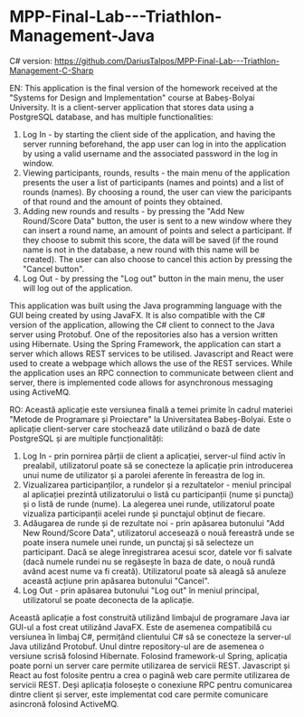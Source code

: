 # MPP-Final-Lab---Triathlon-Management-Java

C# version: https://github.com/DariusTalpos/MPP-Final-Lab---Triathlon-Management-C-Sharp

EN: This application is the final version of the homework received at the "Systems for Design and Implementation" course at Babeș-Bolyai University.
It is a client-server application that stores data using a PostgreSQL database, and has multiple functionalities:
1. Log In - by starting the client side of the application, and having the server running beforehand, the app user can log in into the application by using a valid username and the associated password in the log in window.
2. Viewing participants, rounds, results - the main menu of the application presents the user a list of participants (names and points) and a list of rounds (names). By choosing a round, the user can view the paricipants of that round and the amount of points they obtained.
3. Adding new rounds and results - by pressing the "Add New Round/Score Data" button, the user is sent to a new window where they can insert a round name, an amount of points and select a participant. If they choose to submit this score, the data will be saved (if the round name is not in the database, a new round with this name will be created). The user can also choose to cancel this action by pressing the "Cancel button".
4. Log Out - by pressing the "Log out" button in the main menu, the user will log out of the application.

This application was built using the Java programming language with the GUI being created by using JavaFX. It is also compatible with the C# version of the application, allowing the C# client to connect to the Java server using Protobuf. One of the repositories also has a version written using Hibernate. Using the Spring Framework, the application can start a server which allows REST services to be utilised.
Javascript and React were used to create a webpage which allows the use of the REST services.
While the application uses an RPC connection to communicate between client and server, there is implemented code allows for asynchronous messaging using ActiveMQ.

RO: Această aplicație este versiunea finală a temei primite în cadrul materiei "Metode de Programare și Proiectare" la Universitatea Babeș-Bolyai.
Este o aplicație client-server care stochează date utilizând o bază de date PostgreSQL și are multiple funcționalități:
1. Log In - prin pornirea părții de client a aplicației, server-ul fiind activ în prealabil, utilizatorul poate să se conecteze la aplicație prin introducerea unui nume de utilizator și a parolei aferente în fereastra de log in.
2. Vizualizarea participanților, a rundelor și a rezultatelor - meniul principal al aplicației prezintă utilizatorului o listă cu participanții (nume și punctaj) și o listă de runde (nume). La alegerea unei runde, utilizatorul poate vizualiza participanții acelei runde și punctajul obținut de fiecare.
3. Adăugarea de runde și de rezultate noi - prin apăsarea butonului "Add New Round/Score Data", utilizatorul accesează o nouă fereastră unde se poate insera numele unei runde, un punctaj și să selecteze un participant. Dacă se alege înregistrarea acesui scor, datele vor fi salvate (dacă numele rundei nu se regăsește în baza de date, o nouă rundă având acest nume va fi creată). Utilizatorul poate să aleagă să anuleze această acțiune prin apăsarea butonului "Cancel".
4. Log Out - prin apăsarea butonului "Log out" în meniul principal, utilizatorul se poate deconecta de la aplicație.

Această aplicație a fost construită utilizând limbajul de programare Java iar GUI-ul a fost creat utilizând JavaFX. Este de asemenea compatibilă cu versiunea în limbaj C#, permițând clientului C# să se conecteze la server-ul Java utilizând Protobuf. Unul dintre repository-ul are de asemenea o versiune scrisă folosind Hibernate. Folosind framework-ul Spring, aplicația poate porni un server care permite utilizarea de servicii REST.
Javascript și React au fost folosite pentru a crea o pagină web care permite utilizarea de servicii REST.
Deși aplicația folosește o conexiune RPC pentru comunicarea dintre client și server, este implementat cod care permite comunicare asincronă folosind ActiveMQ.
